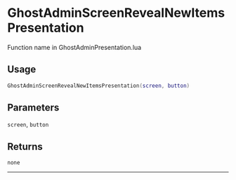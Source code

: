 # GhostAdminScreenRevealNewItemsPresentation
Function name in GhostAdminPresentation.lua
## Usage
```lua
GhostAdminScreenRevealNewItemsPresentation(screen, button)
```
## Parameters
`screen`, `button`
## Returns
`none`

---